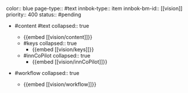 color:: blue
page-type:: #text
innbok-type:: item
innbok-bm-id:: [[vision]]
priority:: 400
status:: #pending

- #content #text
  collapsed:: true
	- {{embed [[vision/content]]}}
  - #keys
    collapsed:: true
	  - {{embed [[vision/keys]]}}
  - #innCoPilot
    collapsed:: true
	  - {{embed [[vision/innCoPilot]]}}

- #workflow
  collapsed:: true
	- {{embed [[vision/workflow]]}}

